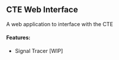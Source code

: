 ## CTE Web Interface

A web application to interface with the CTE

#### Features:
* Signal Tracer [WIP]